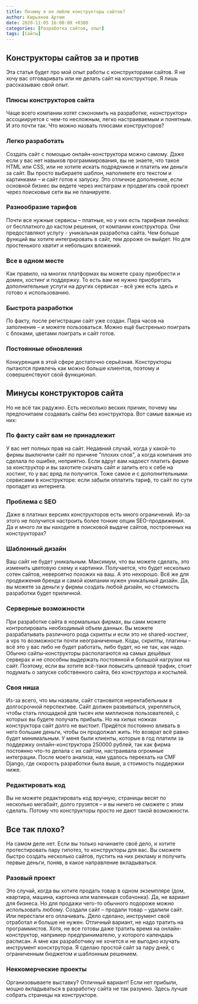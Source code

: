 ```yaml
---
title: Почему я не люблю конструкторы сайтов?
author: Кирьянов Артем
date: 2020-11-05 16:00:00 +0300
categories: [Разработка сайтов, опыт]
tags: [Сайты]
---
```


## Конструкторы сайтов за и против

Эта статья будет про мой опыт работы с конструкторами сайтов. Я не хочу вас отговаривать или не делать сайт на конструкторе. Я лишь рассказываю свой опыт. 

### Плюсы конструкторов сайта

Чаще всего компании хотят сэкономить на разработке, «конструктор» ассоциируется с чем-то несложным, легко настраиваемым и понятным. И это почти так. Что можно назвать плюсами конструкторов?

### Легко разработать

Создать сайт с помощью онлайн-конструктора можно самому. Даже если у вас нет навыков программирования, вы не знаете, что такое HTML или CSS, или не хотите искать подрядчиков и платить им деньги за сайт. Вы просто выбираете шаблон, наполняете его текстом и картинками – и сайт готов к запуску. Это отличное дополнение, если основной бизнес вы ведете через инстаграм и продвигать свой проект через поисковые сети вы не планируете. 

### Разнообразие тарифов 

Почти все нужные сервисы – платные, но у них есть тарифная линейка: от бесплатного до кастом решения, от компании конструктора. Они предоставляют услугу - уникальная разработка сайта. Чем больше функций вы хотите интегрировать в сайт, тем дороже он выйдет. Но для простенького хватит и небольших вложений. 

### Все в одном месте

Как правило, на многих платформах вы можете сразу приобрести и домен, хостинг и поддержку. То есть вам не нужно приобретать дополнительные услуги на других сервисах – всё уже есть здесь и готово к использованию. 

### Быстрота разработки

По факту, после регистрации сайт уже создан. Пара часов на заполнение – и можете пользоваться. Можно ещё быстренько поиграть с блоками, цветами поиграть и сайт готов. 

### Постоянные обновления

Конкуренция в этой сфере достаточно серьёзная. Конструкторы пытаются привлечь как можно больше клиентов, поэтому и совершенствуют свой функционал. 


## Минусы конструкторов сайта

Но не всё так радужно. Есть несколько веских причин, почему мы предпочитаем создавать сайты без конструктора. Вот самые важные из них:

### По факту сайт вам не принадлежит 

У вас нет полных прав на сайт. Недавний случай, когда у какой-то фирмы выключили сайт по причине "плохих слов", а когда компания это сделала по ошибке, неприятно. Если вдруг вам надоест платить фирме за конструктор и вы захотите скачать сайт и залить его к себе на хостинг, то у вас вряд ли получится. Тоже самое и с дополнительными сервисами в конструкторе: если забыли оплатить тариф, то сайт по сути пропадет из интернета.

### Проблема с SEO

Даже в платных версиях конструкторов есть много ограничений. Из-за этого не получится настроить более тонкие опции SEO-продвижения. Да и много ли вы находите в поисковой выдаче сайтов, построенных на конструкторах?


### Шаблонный дизайн 

Ваш сайт не будет уникальным. Максимум, что вы можете сделать, это изменить цветовую схему и картинки. Получается, что будет несколько сотен сайтов, невероятно похожих на ваш. А это нехорошо. Всё же для продвижения бренда и самой компании нужен уникальный дизайн. Да, вы можете за деньги у фирмы создать любой дизайн, но стоимость разработки будет приличной. 

### Серверные возможности

При разработке сайта в нормальных фирмах, вы сами можете контролировать необходимый объем данных. Вы можете разрабатывать различного рода скрипты и если это не shared-хостинг, а vps то возможности почти неограниченные. Коды, скрипты, плагины – всё это у вас либо не будет работать, либо будет, но не так, как надо. 
Обычно сайты-конструкторы располагаются на самых дешёвых серверах и не способны выдержать постоянной и большой нагрузки на сайт. Поэтому, если вы хотите всё-таки повысить целевой трафик, стоит подумать о запуске собственного сайта, без конструктора и костылей.

### Своя ниша

Из-за всего, что мы назвали, сайт становится нерентабельным в долгосрочной перспективе. Сайт должен развиваться, укрепляться, чтобы стать площадкой для тысяч или миллионов пользователей, с которых вы будете получать прибыль. Но на хилых ножках конструктора сайт долго не выстоит. Придётся постоянно вливать в него большие деньги, чтобы он продолжал жить. Но возврат всё равно будет минимальным. У меня были клиенты, которые в год платили за поддержку онлайн-конструктора 250000 рублей, так как фирма постоянно что-то делала с их сайтом, настраивала огромные интеграции. После моего анализа, нам удалось переехать на CMF Django, где скорость разработки была выше, а стоимость поддержки ниже. 

### Редактировать код 

Вы не можете редактировать код вручную, страницы весят по несколько мегабайт, долго грузятся – и вы ничего не сможете с этим сделать. Потому что конструкторы просто не дают такой возможности.


## Все так плохо?

На самом деле нет. Если вы только начинаете своё дело, и хотите протестировать пару гипотез, то конструкторы для вас. Вы сможете быстро создать несколько сайтов, пустить на них рекламу и получить первые деньги, поняв, в какое направление вкладываться.

### Разовый проект

Это случай, когда вы хотите продать товар в одном экземпляре (дом, квартира, машина, картонка или маленькая собачонка). Да, не вариант для бизнеса. Но для продажи чего-то обычного подороже можно использовать любому. Создали сайт – продали товар – удалили сайт. Или перестали его оплачивать. Дело сделано, инструмент своё отработал и больше не нужен. Отличный вариант, не надо тратить на программистов. Хотя, не все готовы даже тратить время на онлайн-конструктор, например предпринимателю, у которого календарь расписан. А мне как разработчику не хочется и не выгодно изучать инструмент консктрутора. Я сделаю простой сайт за пару дней, с ограниченным бюджетом и шаблонным решением. 

### Неккомерческие проекты

Организовываете выставку? Отличный вариант! Если нет прибыли, мощно вкладываться в разработку сайта не так разумно. Здесь лучше собрать страницы на конструкторе.
